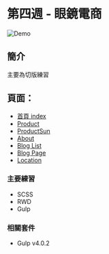 # 第四週 - 眼鏡電商

![Demo](https://i.imgur.com/karUvRP.jpg)
## 簡介
主要為切版練習
## 頁面：
- [首頁 index](https://haroldzhen.github.io/front-design-course-week4-optical)
- [Product](https://haroldzhen.github.io/front-design-course-week4-optical/product.html)
- [ProductSun](https://haroldzhen.github.io/front-design-course-week4-optical/product-sun.html)
- [About](https://haroldzhen.github.io/front-design-course-week4-optical/about.html)
- [Blog List](https://haroldzhen.github.io/front-design-course-week4-optical/blog.html)
- [Blog Page](https://haroldzhen.github.io/front-design-course-week4-optical/blog-content.html)
- [Location](https://haroldzhen.github.io/front-design-course-week4-optical/location.html)


### 主要練習
+ SCSS
+ RWD
+ Gulp

### 相關套件
- Gulp v4.0.2
